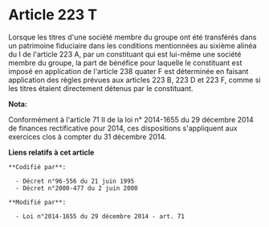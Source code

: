# Article 223 T

Lorsque les titres d'une société membre du groupe ont été transférés dans un patrimoine fiduciaire dans les conditions
mentionnées au sixième alinéa du I de l'article 223 A, par un constituant qui est lui-même une société membre du groupe, la
part de bénéfice pour laquelle le constituant est imposé en application de l'article 238 quater F est déterminée en faisant
application des règles prévues aux articles 223 B, 223 D et 223 F, comme si les titres étaient directement détenus par le
constituant.

**Nota:**

Conformément à l'article 71 II de la loi n° 2014-1655 du 29 décembre 2014 de finances rectificative pour 2014, ces
dispositions s'appliquent aux exercices clos à compter du 31 décembre 2014.

**Liens relatifs à cet article**

	**Codifié par**:

	  - Décret n°96-556 du 21 juin 1995
	  - Décret n°2000-477 du 2 juin 2000

	**Modifié par**:

	  - Loi n°2014-1655 du 29 décembre 2014 - art. 71
